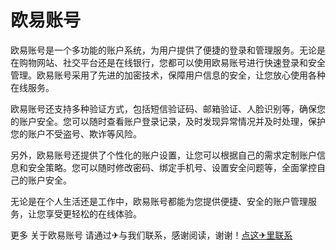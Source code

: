 # 欧易账号

欧易账号是一个多功能的账户系统，为用户提供了便捷的登录和管理服务。无论是在购物网站、社交平台还是在线银行，您都可以使用欧易账号进行快速登录和安全管理。欧易账号采用了先进的加密技术，保障用户信息的安全，让您放心使用各种在线服务。

欧易账号还支持多种验证方式，包括短信验证码、邮箱验证、人脸识别等，确保您的账户安全。您可以随时查看账户登录记录，及时发现异常情况并及时处理，保护您的账户不受盗号、欺诈等风险。

另外，欧易账号还提供了个性化的账户设置，让您可以根据自己的需求定制账户信息和安全策略。您可以随时修改密码、绑定手机号、设置安全问题等，全面掌控自己的账户安全。

无论是在个人生活还是工作中，欧易账号都能为您提供便捷、安全的账户管理服务，让您享受更轻松的在线体验。

更多 关于欧易账号 请通过✈与我们联系，感谢阅读，谢谢！[点这✈里联系](https://w.k02.cc)